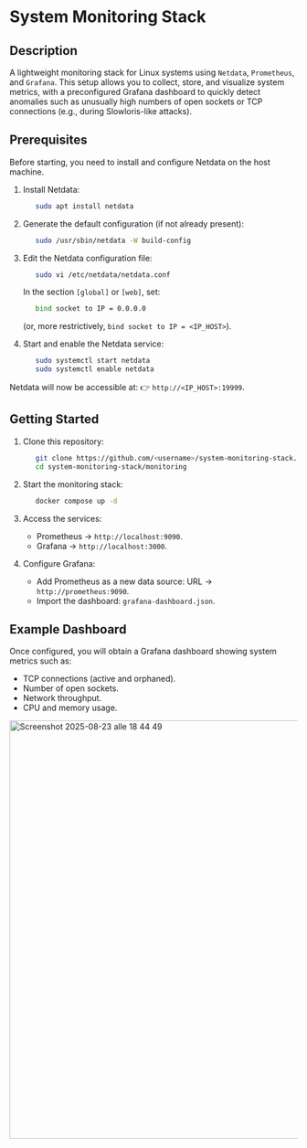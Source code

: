 # System Monitoring Stack

## Description

A lightweight monitoring stack for Linux systems using `Netdata`, `Prometheus`, and `Grafana`.
This setup allows you to collect, store, and visualize system metrics, with a preconfigured Grafana dashboard to quickly detect anomalies such as unusually high numbers of open sockets or TCP connections (e.g., during Slowloris-like attacks).

## Prerequisites
Before starting, you need to install and configure Netdata on the host machine.

1. Install Netdata:
   
   ```bash
      sudo apt install netdata
   ```
   
2. Generate the default configuration (if not already present):
   
   ```bash
      sudo /usr/sbin/netdata -W build-config
   ```
   
3. Edit the Netdata configuration file:
   
   ```bash
      sudo vi /etc/netdata/netdata.conf
   ```
   In the section `[global]` or `[web]`, set:
   ```bash
      bind socket to IP = 0.0.0.0
   ```
   (or, more restrictively, `bind socket to IP = <IP_HOST>`).
   
4. Start and enable the Netdata service:
   
   ```bash
      sudo systemctl start netdata
      sudo systemctl enable netdata
   ```
   
Netdata will now be accessible at: 👉 `http://<IP_HOST>:19999`.

## Getting Started

1. Clone this repository:

   ```bash
      git clone https://github.com/<username>/system-monitoring-stack.git
      cd system-monitoring-stack/monitoring
   ```
   
2. Start the monitoring stack:

   ```bash
      docker compose up -d
   ```
   
3. Access the services:
   - Prometheus → `http://localhost:9090`.
   - Grafana → `http://localhost:3000`.
4. Configure Grafana:
   - Add Prometheus as a new data source: URL → `http://prometheus:9090`.
   - Import the dashboard: `grafana-dashboard.json`.

## Example Dashboard

Once configured, you will obtain a Grafana dashboard showing system metrics such as:

- TCP connections (active and orphaned).
- Number of open sockets.
- Network throughput.
- CPU and memory usage.
  
<img width="1203" height="732" alt="Screenshot 2025-08-23 alle 18 44 49" src="https://github.com/user-attachments/assets/52b33103-ed9b-4ea4-a0bb-19a7a6225b95" />

